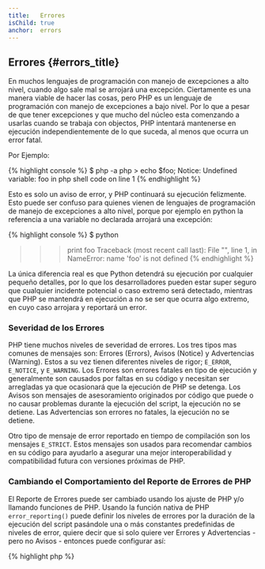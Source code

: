 ```yaml
---
title:   Errores
isChild: true
anchor:  errors
---
```


## Errores {#errors_title}

En muchos lenguajes de programación con manejo de excepciones a alto nivel, cuando algo sale mal se arrojará una excepción. Ciertamente es una manera viable de hacer las cosas, pero PHP es un lenguaje de programación con manejo de excepciones a bajo nivel. Por lo que a pesar de que tener excepciones y que mucho del núcleo esta comenzando a usarlas cuando se trabaja con objectos, PHP intentará mantenerse en ejecución independientemente de lo que suceda, al menos que ocurra un error fatal. 

Por Ejemplo:

{% highlight console %}
$ php -a
php > echo $foo;
Notice: Undefined variable: foo in php shell code on line 1
{% endhighlight %}

Esto es solo un aviso de error, y PHP continuará su ejecución felizmente. Esto puede ser confuso para quienes vienen de lenguajes de programación de manejo de excepciones a alto nivel, porque por ejemplo en python la referencia a una variable no declarada arrojará una excepción:

{% highlight console %}
$ python
>>> print foo
Traceback (most recent call last):
  File "<stdin>", line 1, in <module>
NameError: name 'foo' is not defined
{% endhighlight %}

La única diferencia real es que Python detendrá su ejecución por cualquier pequeño detalles, por lo que los desarrolladores pueden estar super seguro que cualquier incidente potencial o caso extremo será detectado, mientras que PHP se mantendrá en ejecución a no se ser que ocurra algo extremo, en cuyo caso arrojara y reportará un error.

### Severidad de los Errores

PHP tiene muchos niveles de severidad de errores. Los tres tipos mas comunes de mensajes son: Errores (Errors), Avisos (Notice) y Advertencias (Warning). Estos a su vez tienen diferentes niveles de rigor;  `E_ERROR`, `E_NOTICE`, y `E_WARNING`. Los Errores son errores fatales en tipo de ejecución y generalmente son causados por faltas en su código y necesitan ser arregladas ya que ocasionará que la ejecución de PHP se detenga. Los Avisos son mensajes de asesoramiento originados por código que puede o no causar problemas durante la ejecución del script, la ejecución no se detiene. Las Advertencias son errores no fatales, la ejecución no se detiene.

Otro tipo de mensaje de error reportado en tiempo de compilación son los mensajes `E_STRICT`. Estos mensajes son usados para recomendar cambios en su código para ayudarlo a asegurar una mejor interoperabilidad y compatibilidad futura con versiones próximas de PHP.


### Cambiando el Comportamiento del Reporte de Errores de PHP

El Reporte de Errores puede ser cambiado usando los ajuste de PHP y/o llamando funciones de PHP. Usando la función nativa de PHP `error_reporting()` puede definir los niveles de errores por la duración de la ejecución del script pasándole una o más constantes predefinidas de niveles de error, quiere decir que si solo quiere ver Errores y Advertencias - pero no Avisos - entonces puede configurar así:

{% highlight php %}
<?php
error_reporting(E_ERROR | E_WARNING);
{% endhighlight %}

También puede controlar si los errores se muestran por la pantalla (Ideal para Desarrollo) o ocultarlos, y registrarlos (Ideal para producción). Para mas información no dude en revisar esta sección [Reporte de Error][errorreport]

### Suprimir Errores En Linea

También puede decirle a PHP que suprima unos errores específicos con el Operador de Control de Errores `@`. Coloque este operador al comienzo de una expresión, y cualquier error que sea un resultado que coincida de la expresión se silenciará.

{% highlight php %}
<?php
echo @$foo['bar'];
{% endhighlight %}

Esto mostrará `$foo['bar']` si existe, pero simplemente retornará un null y no imprimirá nada acerca de las variables `$foo` o `'bar'` si no existen. Sin el operador de control de errores esta expresión pudo crear un error `PHP Notice: Undefined variable: foo` o `PHP Notice: Undefined index: bar`.

Esto puede parece una buena idea, pero hay compensaciones indeseables. PHP maneja las expresiones que usan `@` de forma menos eficiente que las que expresiones sin `@`. La optimización prematura puede ser el origen de todos los argumentos de programación, pero si el rendimiento es importante para tu aplicación/Librería es importante que entienda las implicaciones de rendimiento del operador de control de errores.

Adicionalmente, el operador de control de errores se traga **completamente** el error. El error no es mostrado ni enviado al registro de error (log). Asimismo, los sistemas PHP en Stock/Producción no hay manera de desactivar el operador de control de error. Si bien puede ser correcto si el error que esta viendo es inofensivo, en contra parte, errores menos inofensivos serán silenciados.

Si hay una forma de evitar el operador de supresión de error, puede considerar esto. Por ejemplo nuestro código anterior puede ser reescrito así:

{% highlight php %}
<?php
echo isset($foo['bar']) ? $foo['bar'] : '';
{% endhighlight %}

Una instancia donde suprimir un error puede tener sentido es donde `fopen()` falla al encontrar un archivo a cargar. Puede verificar la existencia del archivo antes de que intente cargarlo, pero si el archivo es borrado después verificar y antes de `fopen()` (Lo cual puede sonar imposible, pero puede ocurrir) entonces `fopen()` retornará falso y arrojará un error. Esto es algo que potencialmente PHP debe corregir, pero es un caso donde suprimir errores puede ser visto como una solución valida.

Anteriormente mencionamos que no hay manera stock de desactivar el operador de control de error en un sistema PHP. Sin embargo, [Xdebug][Xdebug] tiene una configuración ini `xdebug.scream` en el cual se puede deshabilitar el operador de control de errores. Puede establecerlo por medio de su archivo `php.ini` con lo siguiente.

{% highlight ini %}
xdebug.scream = On
{% endhighlight %}

También puede establecer este valor en tiempo de ejecución con la función `ini_set`

{% highlight php %}
<?php
ini_set('xdebug.scream', '1')
{% endhighlight %}

La extensión PHP "[Scream][Scream]" ofrece una funcionalidad similar a la de Xdebug, a través la configuración ini de Scream llamada `scream.enabled`.

Esto es de mucha utilidad cuando este depurando código y se sospecha que un error informativo ha sido suprimido. Use scream con mucho cuidado y como herramienta de depuración temporal. Hay muchas librerías de código PHP que podrían no funcionar con el operador de control deshabilitado.

* [Error Control Operators][Error Control Operators]
* [SitePoint][SitePoint]
* [Xdebug][Xdebug]
* [Scream][Scream]


### Error Excepción

PHP es perfectamente capaz de ser un lenguaje de programación de manejo de excepciones a alto nivel, con solo requiere unas pocas lineas de código para hacer el cambio. Básicamente puede arrojar "errores" y "excepciones" usando la clase `ErrorException`, la cual extiende de la clase `Exception`.

Esta es una práctica común implementada por un gran número de frameworks modernos como Symfony y Laravel. Laravel mostrará por defecto todos lo errores como excepciones usando el paquete [Whoops!][Whoops!] si la variable `app.debug` es cambiada a on, así como ocultarlas si es cambiada a off.

Al arrojar errores como excepciones durante el desarrollo puede manejarlo mejor que con el resultado usual, si ve una excepción durante el desarrollo puede envolverla en una sentencia catch con instrucciones especificas de como manejar la situación. Cada excepción que capture instantáneamente hara que su aplicación sea un poco más robusta.

Más información sobre esto y detalles sobre como usar `ErrorException` con el manejo de errores puede ser encontrada en [ErrorException Class][errorexception].

* [Error Control Operators][Error Control Operators]
* [Predefined Constants for Error Handling][Predefined Constants for Error Handling]
* [`error_reporting()`][error_reporting]
* [Reporting][errorreport]


[errorreport]: /#error_reporting
[Xdebug]: http://xdebug.org/docs/basic
[Scream]: http://php.net/book.scream
[Error Control Operators]: http://php.net/language.operators.errorcontrol
[SitePoint]: http://www.sitepoint.com/
[Whoops!]: http://filp.github.io/whoops/
[errorexception]: http://php.net/class.errorexception
[Predefined Constants for Error Handling]: http://php.net/errorfunc.constants
[error_reporting]: http://php.net/function.error-reporting
